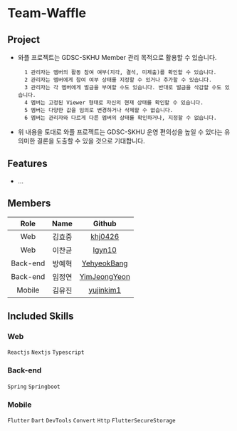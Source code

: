 # Team-Waffle

## Project
- 와플 프로젝트는 GDSC-SKHU Member 관리 목적으로 활용할 수 있습니다.
  ```
    1 관리자는 멤버의 활동 참여 여부(지각, 결석, 미제출)를 확인할 수 있습니다.
    2 관리자는 멤버에게 참여 여부 상태를 지정할 수 있거나 추가할 수 있습니다.
    3 관리자는 각 멤버에게 벌금을 부여할 수도 있습니다. 반대로 벌금을 삭감할 수도 있습니다.
    4 멤버는 고정된 Viewer 형태로 자신의 현재 상태를 확인할 수 있습니다.
    5 멤버는 다양한 값을 임의로 변경하거나 삭제할 수 없습니다. 
    6 멤버는 관리자와 다르게 다른 멤버의 상태를 확인하거나, 지정할 수 없습니다.
  ```
- 위 내용을 토대로 와플 프로젝트는 GDSC-SKHU 운영 편의성을 높일 수 있다는 유의미한 결론을 도출할 수 있을 것으로 기대합니다.

## Features
- ...

## Members
|Role|Name|Github|
|:---:|:---:|:---:|
|Web|김효중|[khj0426](https://github.com/khj0426)|
|Web|이찬균|[lgyn10](https://github.com/lgyn10)|
|Back-end|방예혁|[YehyeokBang](https://github.com/YehyeokBang)|
|Back-end|임정연|[YimJeongYeon](https://github.com/YimJeongYeon)|
|Mobile|김유진|[yujinkim1](https://github.com/yujinkim1)|

## Included Skills
### Web
```Reactjs``` ```Nextjs``` ```Typescript```

### Back-end
```Spring``` ```Springboot```

### Mobile
```Flutter``` ```Dart``` ```DevTools``` ```Convert``` ```Http``` ```FlutterSecureStorage``` 
